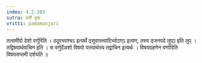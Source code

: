 ```yaml
---
index: 4.2.103
sutra: वर्णौ वुक्
vritti: padamanjari
---
```


 तत्समीपो देशो वर्णुरिति । ठदूरभवश्चऽ इत्यर्थे ठ्सुवास्त्वादिभ्योऽण्ऽ इत्यण्, तस्य ठ्जनपदे लुप्ऽ इति लुप् । तद्विषयार्थवाचिन इति । स वर्णुर्देअशो विषयो यस्यार्थस्य तद्वाचिन इत्यर्थः । विषयग्रहणेन वर्णाविति विषयसप्तमी दर्शयति ॥